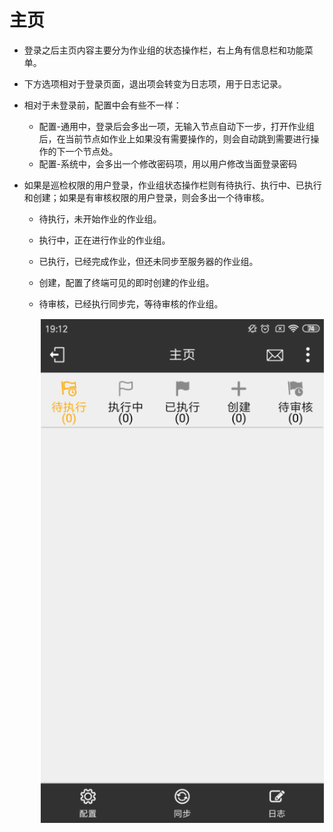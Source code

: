 # 主页

* 登录之后主页内容主要分为作业组的状态操作栏，右上角有信息栏和功能菜单。

* 下方选项相对于登录页面，退出项会转变为日志项，用于日志记录。

* 相对于未登录前，配置中会有些不一样：
  + 配置-通用中，登录后会多出一项，无输入节点自动下一步，打开作业组后，在当前节点如作业上如果没有需要操作的，则会自动跳到需要进行操作的下一个节点处。
  + 配置-系统中，会多出一个修改密码项，用以用户修改当面登录密码

* 如果是巡检权限的用户登录，作业组状态操作栏则有待执行、执行中、已执行和创建；如果是有审核权限的用户登录，则会多出一个待审核。
  + 待执行，未开始作业的作业组。
  + 执行中，正在进行作业的作业组。
  + 已执行，已经完成作业，但还未同步至服务器的作业组。
  + 创建，配置了终端可见的即时创建的作业组。
  + 待审核，已经执行同步完，等待审核的作业组。

    ![zhongduan](./images/zhongduan14.png)
  